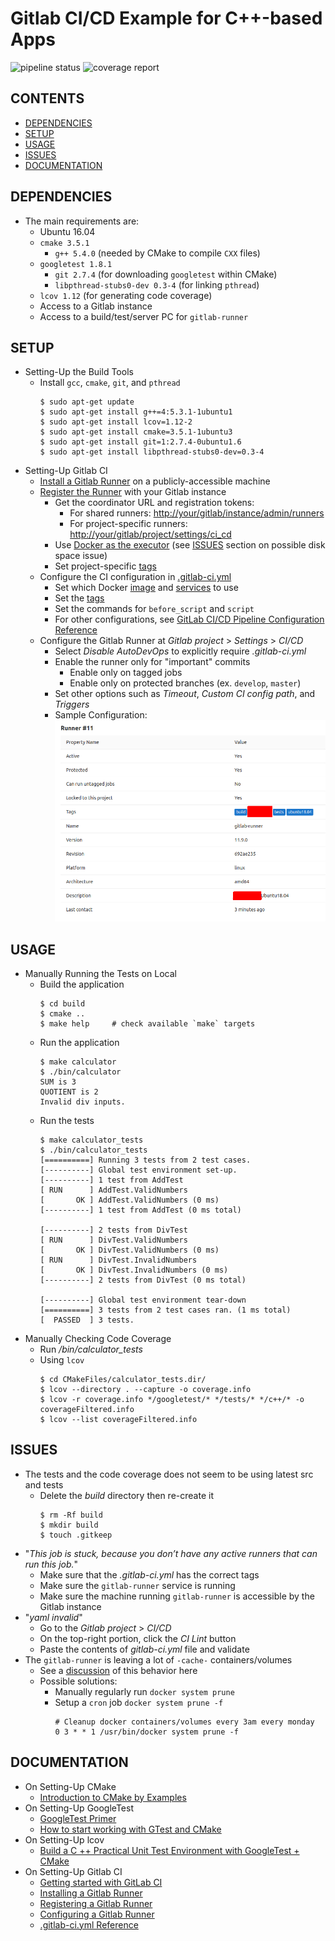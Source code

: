 # Gitlab CI/CD Example for C++-based Apps

![pipeline status][1] ![coverage report][2]

## CONTENTS

* [DEPENDENCIES](#dependencies)
* [SETUP](#setup)
* [USAGE](#usage)
* [ISSUES](#issues)
* [DOCUMENTATION](#documentation)

## DEPENDENCIES

* The main requirements are:
    * Ubuntu 16.04
    * `cmake 3.5.1`
        * `g++ 5.4.0` (needed by CMake to compile `CXX` files)
    * `googletest 1.8.1`
        * `git 2.7.4` (for downloading `googletest` within CMake)
        * `libpthread-stubs0-dev 0.3-4` (for linking `pthread`)
    * `lcov 1.12` (for generating code coverage)
    * Access to a Gitlab instance
    * Access to a build/test/server PC for `gitlab-runner`

## SETUP

* Setting-Up the Build Tools
    * Install `gcc`, `cmake`, `git`, and `pthread`
        ```
        $ sudo apt-get update
        $ sudo apt-get install g++=4:5.3.1-1ubuntu1
        $ sudo apt-get install lcov=1.12-2
        $ sudo apt-get install cmake=3.5.1-1ubuntu3
        $ sudo apt-get install git=1:2.7.4-0ubuntu1.6
        $ sudo apt-get install libpthread-stubs0-dev=0.3-4

        ```
* Setting-Up Gitlab CI
    * [Install a Gitlab Runner](https://docs.gitlab.com/runner/install/) on a publicly-accessible machine
    * [Register the Runner](https://docs.gitlab.com/runner/register/index.html) with your Gitlab instance
        * Get the coordinator URL and registration tokens:
            * For shared runners: <http://your/gitlab/instance/admin/runners>
            * For project-specific runners: <http://your/gitlab/project/settings/ci_cd>
        * Use [Docker as the executor](https://docs.gitlab.com/runner/executors/docker.html) (see [ISSUES](#issues) section on possible disk space issue)
        * Set project-specific [tags](https://docs.gitlab.com/ee/ci/runners/#using-tags)
    * Configure the CI configuration in [.gitlab-ci.yml](./gitlab-ci.yml)
        * Set which Docker [image](https://docs.gitlab.com/runner/executors/docker.html#the-image-keyword) and [services](https://docs.gitlab.com/runner/executors/docker.html#the-services-keyword) to use
        * Set the [tags](https://docs.gitlab.com/ee/ci/runners/#using-tags)
        * Set the commands for `before_script` and `script`
        * For other configurations, see [GitLab CI/CD Pipeline Configuration Reference](https://docs.gitlab.com/ee/ci/yaml/)
    * Configure the Gitlab Runner at *Gitlab project* > *Settings* > *CI/CD*
        * Select *Disable AutoDevOps* to explicitly require *.gitlab-ci.yml*
        * Enable the runner only for "important" commits
            * Enable only on tagged jobs
            * Enable only on protected branches (ex. `develop`, `master`)
        * Set other options such as *Timeout*, *Custom CI config path*, and *Triggers*
        * Sample Configuration:
            ![Sample Configuration](./docs/sample-ci-runner.png)

## USAGE

* Manually Running the Tests on Local
    * Build the application
        ```
        $ cd build
        $ cmake ..
        $ make help     # check available `make` targets

        ```
    * Run the application
        ```
        $ make calculator
        $ ./bin/calculator
        SUM is 3
        QUOTIENT is 2
        Invalid div inputs.

        ```
    * Run the tests
        ```
        $ make calculator_tests
        $ ./bin/calculator_tests
        [==========] Running 3 tests from 2 test cases.
        [----------] Global test environment set-up.
        [----------] 1 test from AddTest
        [ RUN      ] AddTest.ValidNumbers
        [       OK ] AddTest.ValidNumbers (0 ms)
        [----------] 1 test from AddTest (0 ms total)

        [----------] 2 tests from DivTest
        [ RUN      ] DivTest.ValidNumbers
        [       OK ] DivTest.ValidNumbers (0 ms)
        [ RUN      ] DivTest.InvalidNumbers
        [       OK ] DivTest.InvalidNumbers (0 ms)
        [----------] 2 tests from DivTest (0 ms total)

        [----------] Global test environment tear-down
        [==========] 3 tests from 2 test cases ran. (1 ms total)
        [  PASSED  ] 3 tests.

        ```
* Manually Checking Code Coverage
    * Run */bin/calculator_tests*
    * Using `lcov`
        ```
        $ cd CMakeFiles/calculator_tests.dir/
        $ lcov --directory . --capture -o coverage.info
        $ lcov -r coverage.info */googletest/* */tests/* */c++/* -o coverageFiltered.info
        $ lcov --list coverageFiltered.info

        ```

## ISSUES

* The tests and the code coverage does not seem to be using latest src and tests
    * Delete the *build* directory then re-create it
        ```
        $ rm -Rf build
        $ mkdir build
        $ touch .gitkeep

        ```
* "*This job is stuck, because you don’t have any active runners that can run this job.*"
    * Make sure that the *.gitlab-ci.yml* has the correct tags
    * Make sure the `gitlab-runner` service is running
    * Make sure the machine running `gitlab-runner` is accessible by the Gitlab instance
* "*yaml invalid*"
    * Go to the *Gitlab project* > *CI/CD*
    * On the top-right portion, click the *CI Lint* button
    * Paste the contents of *gitlab-ci.yml* file and validate
* The `gitlab-runner` is leaving a lot of `-cache-` containers/volumes
    * See a [discussion](https://gitlab.com/gitlab-org/gitlab-runner/issues/2980#note_106845694) of this behavior here
    * Possible solutions:
        * Manually regularly run `docker system prune`
        * Setup a `cron` job `docker system prune -f`
            ```
            # Cleanup docker containers/volumes every 3am every monday
            0 3 * * 1 /usr/bin/docker system prune -f

            ```

## DOCUMENTATION

* On Setting-Up CMake
    * [Introduction to CMake by Examples](http://derekmolloy.ie/hello-world-introductions-to-cmake/)
* On Setting-Up GoogleTest
    * [GoogleTest Primer](https://github.com/google/googletest/blob/master/googletest/docs/primer.md)
    * [How to start working with GTest and CMake](https://stackoverflow.com/q/8507723/2745495)
* On Setting-Up lcov
    * [Build a C ++ Practical Unit Test Environment with GoogleTest + CMake](https://qiita.com/imasaaki/items/0021d1ef14660184f396)
* On Setting-Up Gitlab CI
    * [Getting started with GitLab CI](http://192.168.1.61/help/ci/quick_start/README)
    * [Installing a Gitlab Runner](https://docs.gitlab.com/runner/install/)
    * [Registering a Gitlab Runner](https://docs.gitlab.com/runner/register/index.html)
    * [Configuring a Gitlab Runner](https://docs.gitlab.com/runner/#configuring-gitlab-runner)
    * [.gitlab-ci.yml Reference](https://docs.gitlab.com/ee/ci/yaml/README.html)

[1]: http://192.168.1.61/commonpf/sample-ci-cpp/badges/master/pipeline.svg
[2]: http://192.168.1.61/commonpf/sample-ci-cpp/badges/master/coverage.svg
